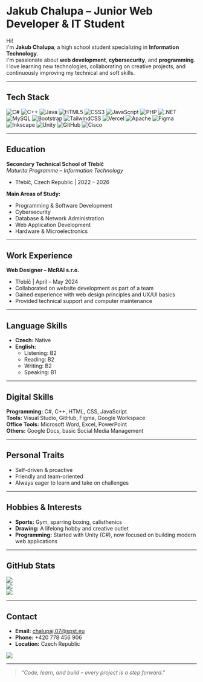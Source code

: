 # Jakub Chalupa – Junior Web Developer & IT Student  

Hi!  
I'm **Jakub Chalupa**, a high school student specializing in **Information Technology**.  
I'm passionate about **web development**, **cybersecurity**, and **programming**.  
I love learning new technologies, collaborating on creative projects, and continuously improving my technical and soft skills.  

---

## Tech Stack  

![C#](https://img.shields.io/badge/c%23-%23239120.svg?style=for-the-badge&logo=csharp&logoColor=white)
![C++](https://img.shields.io/badge/c++-%2300599C.svg?style=for-the-badge&logo=c%2B%2B&logoColor=white)
![Java](https://img.shields.io/badge/java-%23ED8B00.svg?style=for-the-badge&logo=openjdk&logoColor=white)
![HTML5](https://img.shields.io/badge/html5-%23E34F26.svg?style=for-the-badge&logo=html5&logoColor=white)
![CSS3](https://img.shields.io/badge/css3-%231572B6.svg?style=for-the-badge&logo=css3&logoColor=white)
![JavaScript](https://img.shields.io/badge/javascript-%23323330.svg?style=for-the-badge&logo=javascript&logoColor=%23F7DF1E)
![PHP](https://img.shields.io/badge/php-%23777BB4.svg?style=for-the-badge&logo=php&logoColor=white)
![.NET](https://img.shields.io/badge/.NET-5C2D91?style=for-the-badge&logo=.net&logoColor=white)
![MySQL](https://img.shields.io/badge/mysql-4479A1.svg?style=for-the-badge&logo=mysql&logoColor=white)
![Bootstrap](https://img.shields.io/badge/bootstrap-%238511FA.svg?style=for-the-badge&logo=bootstrap&logoColor=white)
![TailwindCSS](https://img.shields.io/badge/tailwindcss-%2338B2AC.svg?style=for-the-badge&logo=tailwind-css&logoColor=white)
![Vercel](https://img.shields.io/badge/vercel-%23000000.svg?style=for-the-badge&logo=vercel&logoColor=white)
![Apache](https://img.shields.io/badge/apache-%23D42029.svg?style=for-the-badge&logo=apache&logoColor=white)
![Figma](https://img.shields.io/badge/figma-%23F24E1E.svg?style=for-the-badge&logo=figma&logoColor=white)
![Inkscape](https://img.shields.io/badge/Inkscape-e0e0e0?style=for-the-badge&logo=inkscape&logoColor=080A13)
![Unity](https://img.shields.io/badge/unity-%23000000.svg?style=for-the-badge&logo=unity&logoColor=white)
![GitHub](https://img.shields.io/badge/github-%23121011.svg?style=for-the-badge&logo=github&logoColor=white)
![Cisco](https://img.shields.io/badge/cisco-%23049fd9.svg?style=for-the-badge&logo=cisco&logoColor=black)

---

## Education  

**Secondary Technical School of Třebíč**  
_Maturita Programme – Information Technology_  
- Třebíč, Czech Republic | 2022 – 2026  

**Main Areas of Study:**  
- Programming & Software Development  
- Cybersecurity  
- Database & Network Administration  
- Web Application Development  
- Hardware & Microelectronics  

---

## Work Experience  

**Web Designer – McRAI s.r.o.**  
- Třebíč | April – May 2024  
- Collaborated on website development as part of a team  
- Gained experience with web design principles and UX/UI basics  
- Provided technical support and computer maintenance  

---

## Language Skills  

- **Czech:** Native  
- **English:**  
  - Listening: B2  
  - Reading: B2  
  - Writing: B2  
  - Speaking: B1  

---

## Digital Skills  

**Programming:** C#, C++, HTML, CSS, JavaScript  
**Tools:** Visual Studio, GitHub, Figma, Google Workspace  
**Office Tools:** Microsoft Word, Excel, PowerPoint  
**Others:** Google Docs, basic Social Media Management  

---

## Personal Traits  

- Self-driven & proactive  
- Friendly and team-oriented  
- Always eager to learn and take on challenges  

---

## Hobbies & Interests  

- **Sports:** Gym, sparring boxing, calisthenics  
- **Drawing:** A lifelong hobby and creative outlet  
- **Programming:** Started with Unity (C#), now focused on building modern web applications  

---

## GitHub Stats  

![](https://github-readme-stats.vercel.app/api?username=chalupajakub&theme=dark&hide_border=false&include_all_commits=false&count_private=false)  
![](https://nirzak-streak-stats.vercel.app/?user=chalupajakub&theme=dark&hide_border=false)  
![](https://github-readme-stats.vercel.app/api/top-langs/?username=chalupajakub&theme=dark&hide_border=false&layout=compact)  

---

## Contact  

- **Email:** [chalupaj.07@spst.eu](mailto:chalupaj.07@spst.eu)  
- **Phone:** +420 778 456 906  
- **Location:** Czech Republic  

[![](https://visitcount.itsvg.in/api?id=chalupajakub&icon=0&color=0)](https://visitcount.itsvg.in)  

---

> _“Code, learn, and build – every project is a step forward.”_  
